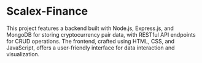 # Scalex-Finance
This project features a backend built with Node.js, Express.js, and MongoDB for storing cryptocurrency pair data, with RESTful API endpoints for CRUD operations. The frontend, crafted using HTML, CSS, and JavaScript, offers a user-friendly interface for data interaction and visualization.
